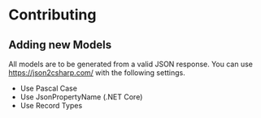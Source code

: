 # Contributing

## Adding new Models
All models are to be generated from a valid JSON response.  You can use https://json2csharp.com/ with the following settings.
* Use Pascal Case
* Use JsonPropertyName (.NET Core)
* Use Record Types 
